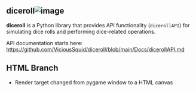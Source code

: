 ## diceroll![image](https://github.com/ViciousSquid/diceroll/assets/161540961/86d8abe9-3153-4cbc-b3d9-0c4b1b20c166)



**diceroll** is a Python library that provides API functionality (`dicerollAPI`) for simulating dice rolls and performing dice-related operations. 

API documentation starts here: https://github.com/ViciousSquid/diceroll/blob/main/Docs/dicerollAPI.md

## HTML Branch

- Render target changed from pygame window to a HTML canvas
